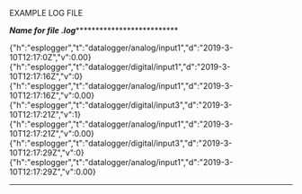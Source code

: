 EXAMPLE LOG FILE

*************************Name for file *.log****************************************************

{"h":"esplogger","t":"datalogger/analog/input1","d":"2019-3-10T12:17:0Z","v":0.00}
{"h":"esplogger","t":"datalogger/digital/input1","d":"2019-3-10T12:17:16Z","v":0}
{"h":"esplogger","t":"datalogger/analog/input1","d":"2019-3-10T12:17:16Z","v":0.00}
{"h":"esplogger","t":"datalogger/digital/input3","d":"2019-3-10T12:17:21Z","v":1}
{"h":"esplogger","t":"datalogger/analog/input1","d":"2019-3-10T12:17:21Z","v":0.00}
{"h":"esplogger","t":"datalogger/digital/input3","d":"2019-3-10T12:17:29Z","v":0}
{"h":"esplogger","t":"datalogger/analog/input1","d":"2019-3-10T12:17:29Z","v":0.00}

***********************************************************************************************